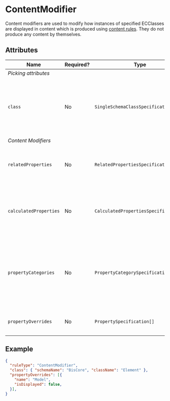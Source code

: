 # ContentModifier

Content modifiers are used to modify how instances of specified ECClasses are displayed in content which is produced using [content rules](./ContentRule.md). They do not produce any content by themselves.

## Attributes

Name | Required? | Type | Default | Meaning
-|-|-|-|-
*Picking attributes* |
`class` | No | `SingleSchemaClassSpecification` | `` | Specification of ECClass whose content displayed should be modified. The modifier is applied to all ECClasses if this attribute is not specified.
*Content Modifiers* |
`relatedProperties` | No | `RelatedPropertiesSpecification[]` | `[]` | Specifications of [related properties](./Terminology.md#related-properties) which are included in the generated content. *See [this page](./RelatedPropertiesSpecification.md) for more details*
`calculatedProperties` | No | `CalculatedPropertiesSpecification[]` | `[]` | Specifications of calculated properties whose values are generated using provided ECExpressions. *See [this page](./CalculatedPropertiesSpecification.md) for more details*
`propertyCategories` | No | `PropertyCategorySpecification[]` | `[]` | Specifications for custom categories. Simply defining the categories does nothing - they have to be referenced from `PropertySpecification` defined in `propertyOverrides` by `id`. *See [this page](./PropertyCategorySpecification.md) for more details*
`propertyOverrides` | No | `PropertySpecification[]` | `[]` | Specifications for various property overrides. *See [this page](./PropertySpecification.md) for more details*

## Example

```JSON
{
  "ruleType": "ContentModifier",
  "class": { "schemaName": "BisCore", "className": "Element" },
  "propertyOverrides": [{
    "name": "Model",
    "isDisplayed": false,
  }],
}
```
